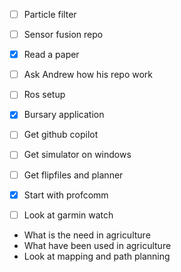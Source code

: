 
- [ ] Particle filter
- [ ] Sensor fusion repo
- [x] Read a paper
- [ ] Ask Andrew how his repo work
- [ ] Ros setup

- [x] Bursary application
- [ ] Get github copilot
- [ ] Get simulator on windows
- [ ] Get flipfiles and planner
- [x] Start with profcomm
- [ ] Look at garmin watch

- What is the need in agriculture
- What have been used in agriculture
- Look at mapping and path planning

